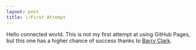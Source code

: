 ```yaml
---
layout: post
title: \!First Attempt
---
```


Hello connected world. This is not my first attempt at using GitHub Pages, but this one has a higher chance of success thanks to [Barry Clark](http://www.barryclark.co/).
